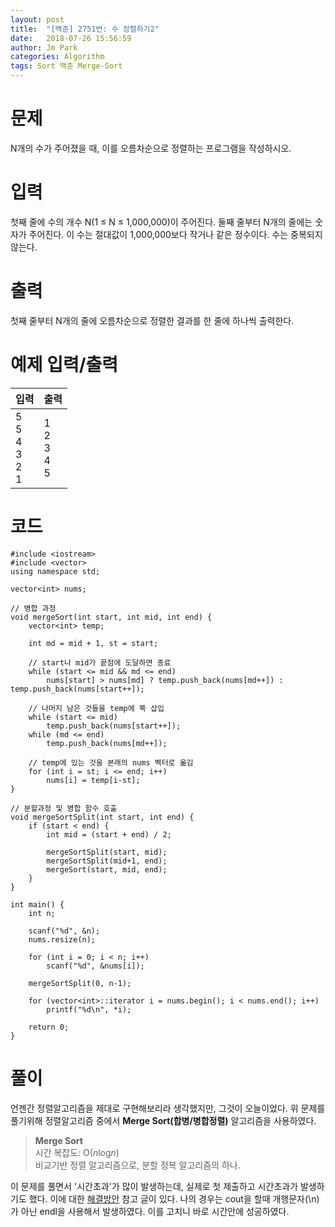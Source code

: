 ```yaml
---
layout: post
title:  "[백준] 2751번: 수 정렬하기2"
date:   2018-07-26 15:56:59
author: Jm Park
categories: Algorithm
tags: Sort 백준 Merge-Sort
---
```


# 문제
N개의 수가 주어졌을 때, 이를 오름차순으로 정렬하는 프로그램을 작성하시오.

# 입력
첫째 줄에 수의 개수 N(1 ≤ N ≤ 1,000,000)이 주어진다. 둘째 줄부터 N개의 줄에는 숫자가 주어진다. 이 수는 절대값이 1,000,000보다 작거나 같은 정수이다. 수는 중복되지 않는다.

# 출력
첫째 줄부터 N개의 줄에 오름차순으로 정렬한 결과를 한 줄에 하나씩 출력한다.

# 예제 입력/출력

| 입력 | 출력 |
| :--- | :--- |  
| 5<br>5<br>4<br>3<br>2<br>1 | 1<br>2<br>3<br>4<br>5 |

# 코드
```{.cpp}
#include <iostream>
#include <vector>
using namespace std;

vector<int> nums;

// 병합 과정
void mergeSort(int start, int mid, int end) {
	vector<int> temp;
	
	int md = mid + 1, st = start;

    // start나 mid가 끝점에 도달하면 종료
	while (start <= mid && md <= end) 
		nums[start] > nums[md] ? temp.push_back(nums[md++]) : temp.push_back(nums[start++]);

    // 나머지 남은 것들을 temp에 쭉 삽입
	while (start <= mid)
		temp.push_back(nums[start++]);
	while (md <= end)
		temp.push_back(nums[md++]);

    // temp에 있는 것을 본래의 nums 벡터로 옮김
	for (int i = st; i <= end; i++)
		nums[i] = temp[i-st];
}

// 분할과정 및 병합 함수 호출
void mergeSortSplit(int start, int end) {	
	if (start < end) {
		int mid = (start + end) / 2;

		mergeSortSplit(start, mid);
		mergeSortSplit(mid+1, end);
		mergeSort(start, mid, end);
	}
}

int main() {
	int n;

	scanf("%d", &n);
	nums.resize(n);
	
	for (int i = 0; i < n; i++)
		scanf("%d", &nums[i]);

	mergeSortSplit(0, n-1);
	
	for (vector<int>::iterator i = nums.begin(); i < nums.end(); i++)
		printf("%d\n", *i);

	return 0;
}
```

# 풀이
언젠간 정렬알고리즘을 제대로 구현해보리라 생각했지만, 그것이 오늘이었다. 위 문제를 풀기위해 정렬알고리즘 중에서 **Merge Sort(합병/병합정렬)** 알고리즘을 사용하였다. 

> **Merge Sort**  
> 시간 복잡도: O(*n*log*n*)  
> 비교기반 정렬 알고리즘으로, 분할 정복 알고리즘의 하나.

이 문제를 풀면서 '시간초과'가 많이 발생하는데, 실제로 첫 제출하고 시간초과가 발생하기도 했다. 이에 대한 [해결방안](https://www.acmicpc.net/problem/15552) 참고 글이 있다. 나의 경우는 cout을 할때 개행문자(\n)가 아닌 endl을 사용해서 발생하였다. 이를 고치니 바로 시간안에 성공하였다.